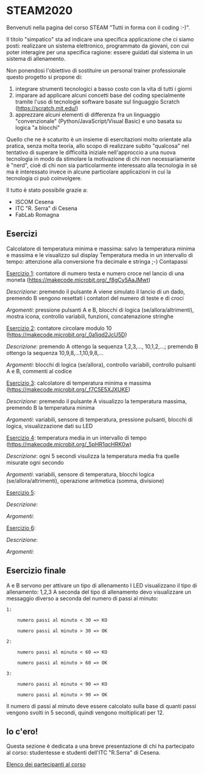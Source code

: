 # STEAM2020
Benvenuti nella pagina del corso STEAM "Tutti in forma con il coding :-)".

Il titolo "simpatico" sta ad indicare una specifica applicazione che ci siamo posti: realizzare un sistema elettronico, programmato da giovani, con cui poter interagire per una specifica ragione: essere guidati dal sistema in un sistema di allenamento.

Non ponendosi l'obiettivo di sostituire un personal trainer professionale questo progetto si propone di:
1. integrare strumenti tecnologici a basso costo con la vita di tutti i giorni
2. imparare ad applicare alcuni concetti base del coding specialmente tramite l'uso di tecnologie software basate sul linguaggio Scratch (https://scratch.mit.edu/)
3. apprezzare alcuni elementi di differenza fra un linguaggio "convenzionale" (Python/JavaScript/Visual Basic) e uno basata su logica "a blocchi"

Quello che ne è scaturito è un insieme di esercitazioni molto orientate alla pratica, senza molta teoria, allo scopo di realizzare subito "qualcosa" nel tentativo di superare le difficoltà iniziale nell'approccio a una nuova tecnologia in modo da stimolare la motivazione di chi non necessariamente è "nerd", cioè di chi non sia particolarmente interessato alla tecnologia in sè ma è interessato invece in alcune particolare applicazioni in cui la tecnologia ci può coinvolgere.

Il tutto è stato possibile grazie a:
* ISCOM Cesena
* ITC "R. Serra" di Cesena
* FabLab Romagna

## Esercizi

Calcolatore di temperatura minima e massima: salvo la temperatura minima e massima e le visualizzo sul display
Temperatura media in un intervallo di tempo: attenzione alla conversione fra decimale e stringa ;-)
Contapassi


[Esercizio 1](esercizi/esercizio1.md): contatore di numero testa e numero croce nel lancio di una moneta (https://makecode.microbit.org/_f8gCy5AaJMwt)

_Descrizione_: premendo il pulsante A viene simulato il lancio di un dado, premendo B vengono resettati i contatori del numero di teste e di croci

_Argomenti_: pressione pulsanti A e B, blocchi di logica (se/allora/altrimenti), mostra icona, controllo variabili, funzioni, concatenazione stringhe

[Esercizio 2](esercizi/esercizio2.md): contatore circolare modulo 10 (https://makecode.microbit.org/_0a1iqd2JcU5D)

_Descrizione_: premendo A ottengo la sequenza 1,2,3,…, 10,1,2,…; premendo B ottengo la sequenza 10,9,8,…1,10,9,8,… 

_Argomenti_: blocchi di logica (se/allora), controllo variabili, controllo pulsanti A e B, commenti al codice 

[Esercizio 3](esercizi/esercizio3.md): calcolatore di temperatura minima e massima (https://makecode.microbit.org/_f7C5E5XJXUKE)

_Descrizione_: premendo il pulsante A visualizzo la temperatura massima, premendo B la temperatura minima

_Argomenti_: variabili, sensore di temperatura, pressione pulsanti, blocchi di logica, visualizzazione dati su LED

[Esercizio 4](esercizi/esercizio4.md): temperatura media in un intervallo di tempo (https://makecode.microbit.org/_5pHR1qcHRK0w)

_Descrizione_: ogni 5 secondi visulizza la temperatura media fra quelle misurate ogni secondo

_Argomenti_: variabili, sensore di temperatura, blocchi logica (se/allora/altrimenti), operazione aritmetica (somma, divisione)

[Esercizio 5](esercizi/esercizio5.md): 

_Descrizione_: 

_Argomenti_: 

[Esercizio 6](esercizi/esercizio6.md):

_Descrizione_: 

_Argomenti_: 


## Esercizio finale

A e B servono per attivare un tipo di allenamento
I LED visualizzano il tipo di allenamento: 1,2,3
A seconda del tipo di allenamento devo visualizzare un messaggio diverso a seconda del numero di passi al minuto:

	1:
	
		numero passi al minuto < 30 => KO
		
		numero passi al minuto > 30 => OK
		
	2:
	
		numero passi al minuto < 60 => KO
		
		numero passi al minuto > 60 => OK
		
	3:
	
		numero passi al minuto < 90 => KO
		
		numero passi al minuto > 90 => OK
		
Il numero di passi al minuto deve essere calcolato sulla base di quanti passi vengono svolti in 5 secondi, quindi vengono moltiplicati per 12.



## Io c'ero!
Questa sezione è dedicata a una breve presentazione di chi ha partecipato al corso: studentesse e studenti dell'ITC "R.Serra" di Cesena.

[Elenco dei partecipanti al corso](iocero.md)
